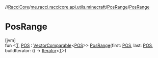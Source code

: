//[RacciCore](../../../index.md)/[me.racci.raccicore.api.utils.minecraft](../index.md)/[PosRange](index.md)/[PosRange](-pos-range.md)

# PosRange

[jvm]\
fun &lt;[T](index.md), [POS](index.md) : [VectorComparable](../-vector-comparable/index.md)&lt;[POS](index.md)&gt;&gt; [PosRange](-pos-range.md)(first: [POS](index.md), last: [POS](index.md), buildIterator: () -&gt; [Iterator](https://kotlinlang.org/api/latest/jvm/stdlib/kotlin.collections/-iterator/index.html)&lt;[T](index.md)&gt;)
